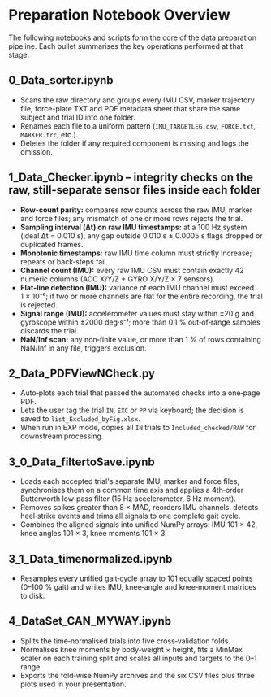 # Preparation Notebook Overview

The following notebooks and scripts form the core of the data preparation pipeline. Each bullet summarises the key operations performed at that stage.

## 0_Data_sorter.ipynb
- Scans the raw directory and groups every IMU CSV, marker trajectory file, force-plate TXT and PDF metadata sheet that share the same subject and trial ID into one folder.
- Renames each file to a uniform pattern (`IMU_TARGETLEG.csv`, `FORCE.txt`, `MARKER.trc`, etc.).
- Deletes the folder if any required component is missing and logs the omission.

## 1_Data_Checker.ipynb – integrity checks on the raw, still-separate sensor files inside each folder
- **Row-count parity:** compares row counts across the raw IMU, marker and force files; any mismatch of one or more rows rejects the trial.
- **Sampling interval (Δt) on raw IMU timestamps:** at a 100 Hz system (ideal Δt = 0.010 s), any gap outside 0.010 s ± 0.0005 s flags dropped or duplicated frames.
- **Monotonic timestamps:** raw IMU time column must strictly increase; repeats or back‑steps fail.
- **Channel count (IMU):** every raw IMU CSV must contain exactly 42 numeric columns (ACC X/Y/Z + GYRO X/Y/Z × 7 sensors).
- **Flat‑line detection (IMU):** variance of each IMU channel must exceed 1 × 10⁻⁶; if two or more channels are flat for the entire recording, the trial is rejected.
- **Signal range (IMU):** accelerometer values must stay within ±20 g and gyroscope within ±2000 deg·s⁻¹; more than 0.1 % out‑of‑range samples discards the trial.
- **NaN/Inf scan:** any non‑finite value, or more than 1 % of rows containing NaN/Inf in any file, triggers exclusion.

## 2_Data_PDFViewNCheck.py
- Auto‑plots each trial that passed the automated checks into a one‑page PDF.
- Lets the user tag the trial `IN`, `EXC` or `PP` via keyboard; the decision is saved to `list_Excluded_byFig.xlsx`.
- When run in EXP mode, copies all `IN` trials to `Included_checked/RAW` for downstream processing.

## 3_0_Data_filtertoSave.ipynb
- Loads each accepted trial's separate IMU, marker and force files, synchronises them on a common time axis and applies a 4th‑order Butterworth low‑pass filter (15 Hz accelerometer, 6 Hz moment).
- Removes spikes greater than 8 × MAD, reorders IMU channels, detects heel‑strike events and trims all signals to one complete gait cycle.
- Combines the aligned signals into unified NumPy arrays: IMU 101 × 42, knee angles 101 × 3, knee moments 101 × 3.

## 3_1_Data_timenormalized.ipynb
- Resamples every unified gait‑cycle array to 101 equally spaced points (0–100 % gait) and writes IMU, knee‑angle and knee‑moment matrices to disk.

## 4_DataSet_CAN_MYWAY.ipynb
- Splits the time‑normalised trials into five cross‑validation folds.
- Normalises knee moments by body‑weight × height, fits a MinMax scaler on each training split and scales all inputs and targets to the 0–1 range.
- Exports the fold‑wise NumPy archives and the six CSV files plus three plots used in your presentation.

